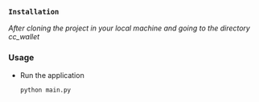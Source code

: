 ### ``Installation``
*After cloning the project in your local machine and going to the directory cc_wallet*

###  Usage
* Run the application
    ```bash
    python main.py
